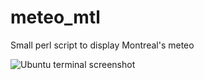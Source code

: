 # meteo_mtl
Small perl script to display Montreal's meteo


![Ubuntu terminal screenshot](http://i.imgur.com/DKKi1TL.png)
